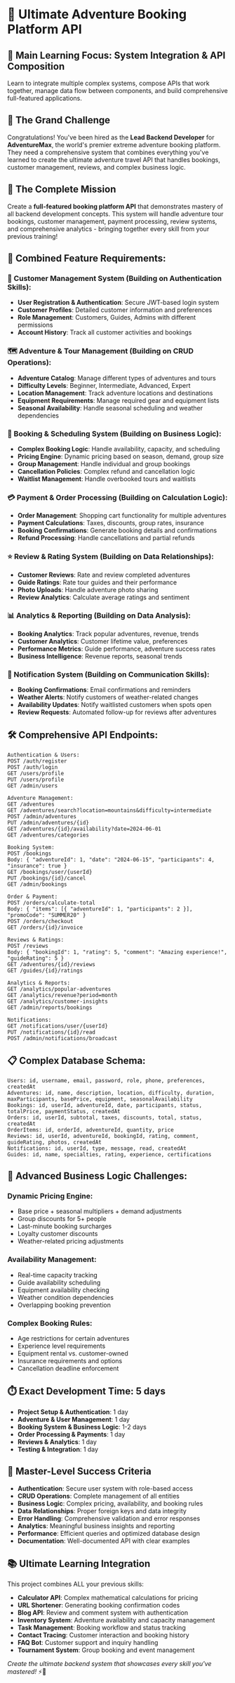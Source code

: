 # 🌟 Ultimate Adventure Booking Platform API

## 🎯 **Main Learning Focus: System Integration & API Composition**
Learn to integrate multiple complex systems, compose APIs that work together, manage data flow between components, and build comprehensive full-featured applications.

## 🎯 The Grand Challenge
Congratulations! You've been hired as the **Lead Backend Developer** for **AdventureMax**, the world's premier extreme adventure booking platform. They need a comprehensive system that combines everything you've learned to create the ultimate adventure travel API that handles bookings, customer management, reviews, and complex business logic.

## 🚀 The Complete Mission
Create a **full-featured booking platform API** that demonstrates mastery of all backend development concepts. This system will handle adventure tour bookings, customer management, payment processing, review systems, and comprehensive analytics - bringing together every skill from your previous training!

## 🎲 Combined Feature Requirements:

### 👥 Customer Management System (Building on Authentication Skills):
- **User Registration & Authentication**: Secure JWT-based login system
- **Customer Profiles**: Detailed customer information and preferences
- **Role Management**: Customers, Guides, Admins with different permissions
- **Account History**: Track all customer activities and bookings

### 🗺️ Adventure & Tour Management (Building on CRUD Operations):
- **Adventure Catalog**: Manage different types of adventures and tours
- **Difficulty Levels**: Beginner, Intermediate, Advanced, Expert
- **Location Management**: Track adventure locations and destinations
- **Equipment Requirements**: Manage required gear and equipment lists
- **Seasonal Availability**: Handle seasonal scheduling and weather dependencies

### 📅 Booking & Scheduling System (Building on Business Logic):
- **Complex Booking Logic**: Handle availability, capacity, and scheduling
- **Pricing Engine**: Dynamic pricing based on season, demand, group size
- **Group Management**: Handle individual and group bookings
- **Cancellation Policies**: Complex refund and cancellation logic
- **Waitlist Management**: Handle overbooked tours and waitlists

### 💳 Payment & Order Processing (Building on Calculation Logic):
- **Order Management**: Shopping cart functionality for multiple adventures
- **Payment Calculations**: Taxes, discounts, group rates, insurance
- **Booking Confirmations**: Generate booking details and confirmations
- **Refund Processing**: Handle cancellations and partial refunds

### ⭐ Review & Rating System (Building on Data Relationships):
- **Customer Reviews**: Rate and review completed adventures
- **Guide Ratings**: Rate tour guides and their performance
- **Photo Uploads**: Handle adventure photo sharing
- **Review Analytics**: Calculate average ratings and sentiment

### 📊 Analytics & Reporting (Building on Data Analysis):
- **Booking Analytics**: Track popular adventures, revenue, trends
- **Customer Analytics**: Customer lifetime value, preferences
- **Performance Metrics**: Guide performance, adventure success rates
- **Business Intelligence**: Revenue reports, seasonal trends

### 🔔 Notification System (Building on Communication Skills):
- **Booking Confirmations**: Email confirmations and reminders
- **Weather Alerts**: Notify customers of weather-related changes
- **Availability Updates**: Notify waitlisted customers when spots open
- **Review Requests**: Automated follow-up for reviews after adventures

## 🛠️ Comprehensive API Endpoints:

```
Authentication & Users:
POST /auth/register
POST /auth/login
GET /users/profile
PUT /users/profile
GET /admin/users

Adventure Management:
GET /adventures
GET /adventures/search?location=mountains&difficulty=intermediate
POST /admin/adventures
PUT /admin/adventures/{id}
GET /adventures/{id}/availability?date=2024-06-01
GET /adventures/categories

Booking System:
POST /bookings
Body: { "adventureId": 1, "date": "2024-06-15", "participants": 4, "insurance": true }
GET /bookings/user/{userId}
PUT /bookings/{id}/cancel
GET /admin/bookings

Order & Payment:
POST /orders/calculate-total
Body: { "items": [{ "adventureId": 1, "participants": 2 }], "promoCode": "SUMMER20" }
POST /orders/checkout
GET /orders/{id}/invoice

Reviews & Ratings:
POST /reviews
Body: { "bookingId": 1, "rating": 5, "comment": "Amazing experience!", "guideRating": 5 }
GET /adventures/{id}/reviews
GET /guides/{id}/ratings

Analytics & Reports:
GET /analytics/popular-adventures
GET /analytics/revenue?period=month
GET /analytics/customer-insights
GET /admin/reports/bookings

Notifications:
GET /notifications/user/{userId}
PUT /notifications/{id}/read
POST /admin/notifications/broadcast
```

## 📋 Complex Database Schema:
```
Users: id, username, email, password, role, phone, preferences, createdAt
Adventures: id, name, description, location, difficulty, duration, maxParticipants, basePrice, equipment, seasonalAvailability
Bookings: id, userId, adventureId, date, participants, status, totalPrice, paymentStatus, createdAt
Orders: id, userId, subtotal, taxes, discounts, total, status, createdAt
OrderItems: id, orderId, adventureId, quantity, price
Reviews: id, userId, adventureId, bookingId, rating, comment, guideRating, photos, createdAt
Notifications: id, userId, type, message, read, createdAt
Guides: id, name, specialties, rating, experience, certifications
```

## 🧠 Advanced Business Logic Challenges:

### Dynamic Pricing Engine:
- Base price + seasonal multipliers + demand adjustments
- Group discounts for 5+ people
- Last-minute booking surcharges
- Loyalty customer discounts
- Weather-related pricing adjustments

### Availability Management:
- Real-time capacity tracking
- Guide availability scheduling
- Equipment availability checking
- Weather condition dependencies
- Overlapping booking prevention

### Complex Booking Rules:
- Age restrictions for certain adventures
- Experience level requirements
- Equipment rental vs. customer-owned
- Insurance requirements and options
- Cancellation deadline enforcement

## ⏱️ **Exact Development Time: 5 days**
- **Project Setup & Authentication**: 1 day
- **Adventure & User Management**: 1 day
- **Booking System & Business Logic**: 1-2 days
- **Order Processing & Payments**: 1 day
- **Reviews & Analytics**: 1 day
- **Testing & Integration**: 1 day

## 🎯 Master-Level Success Criteria
- **Authentication**: Secure user system with role-based access
- **CRUD Operations**: Complete management of all entities
- **Business Logic**: Complex pricing, availability, and booking rules
- **Data Relationships**: Proper foreign keys and data integrity
- **Error Handling**: Comprehensive validation and error responses
- **Analytics**: Meaningful business insights and reporting
- **Performance**: Efficient queries and optimized database design
- **Documentation**: Well-documented API with clear examples

## 📚 Ultimate Learning Integration
This project combines ALL your previous skills:
- **Calculator API**: Complex mathematical calculations for pricing
- **URL Shortener**: Generating booking confirmation codes
- **Blog API**: Review and comment system with authentication
- **Inventory System**: Adventure availability and capacity management
- **Task Management**: Booking workflow and status tracking
- **Contact Tracing**: Customer interaction and booking history
- **FAQ Bot**: Customer support and inquiry handling
- **Tournament System**: Group booking and event management

*Create the ultimate backend system that showcases every skill you've mastered!* ⚡🌟 
